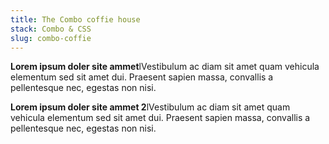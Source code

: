 ```yaml
---
title: The Combo coffie house
stack: Combo & CSS
slug: combo-coffie
---
```


**Lorem ipsum doler site ammet**lVestibulum ac diam sit amet quam vehicula elementum sed sit amet dui. Praesent sapien massa, convallis a pellentesque nec, egestas non nisi.

**Lorem ipsum doler site ammet 2**lVestibulum ac diam sit amet quam vehicula elementum sed sit amet dui. Praesent sapien massa, convallis a pellentesque nec, egestas non nisi.
